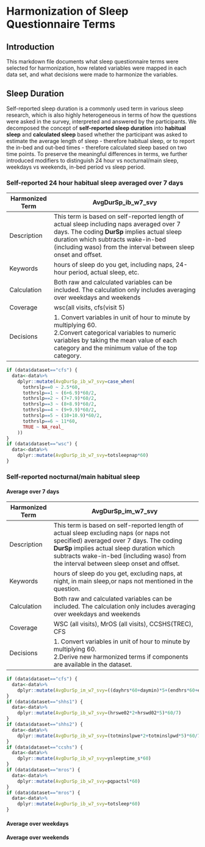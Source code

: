 Harmonization of Sleep Questionnaire Terms
================

## Introduction

This markdown file documents what sleep questionnaire terms were
selected for harmonization, how related variables were mapped in each
data set, and what decisions were made to harmonize the variables.

## Sleep Duration

Self-reported sleep duration is a commonly used term in various sleep
research, which is also highly heterogeneous in terms of how the
questions were asked in the survey, interpreted and answered by the
participants. We decomposed the concept of **self-reported sleep
duration** into **habitual sleep** and **calculated sleep** based
whether the participant was asked to estimate the average length of
sleep - therefore habitual sleep, or to report the in-bed and out-bed
times - therefore calculated sleep based on two time points. To preserve
the meaningful differences in terms, we further introduced modifiers to
distinguish 24 hour vs nocturnal/main sleep, weekdays vs weekends,
in-bed period vs sleep period.

### Self-reported 24 hour habitual sleep averaged over 7 days

| Harmonized Term | AvgDurSp\_ib\_w7\_svy                                                                                                                                                                                                                             |
|-----------------|---------------------------------------------------------------------------------------------------------------------------------------------------------------------------------------------------------------------------------------------------|
| Description     | This term is based on self-reported length of actual sleep including naps averaged over 7 days. The coding **DurSp** implies actual sleep duration which subtracts wake-in-bed (including waso) from the interval between sleep onset and offset. |
| Keywords        | hours of sleep do you get, including naps, 24-hour period, actual sleep, etc.                                                                                                                                                                     |
| Calculation     | Both raw and calculated variables can be included. The calculation only includes averaging over weekdays and weekends                                                                                                                             |
| Coverage        | wsc(all visits, cfs(visit 5)                                                                                                                                                                                                                      |
| Decisions       | 1\. Convert variables in unit of hour to minute by multiplying 60.<br> 2.Convert categorical variables to numeric variables by taking the mean value of each category and the minimum value of the top category.                                  |

``` r
if (data$dataset=="cfs") {
  data<-data%>%
    dplyr::mutate(AvgDurSp_ib_w7_svy=case_when(
      tothrslp==0 ~ 2.5*60,
      tothrslp==1 ~ (6+6.9)*60/2,
      tothrslp==2 ~ (7+7.9)*60/2,
      tothrslp==3 ~ (8+8.9)*60/2,
      tothrslp==4 ~ (9+9.9)*60/2,
      tothrslp==5 ~ (10+10.9)*60/2,
      tothrslp==6 ~ 11*60,
      TRUE ~ NA_real_
    ))
}
if (data$dataset=="wsc") {
  data<-data%>%
    dplyr::mutate(AvgDurSp_ib_w7_svy=totsleepnap*60)
} 
```

### Self-reported nocturnal/main habitual sleep

#### Average over 7 days

| Harmonized Term | AvgDurSp\_im\_w7\_svy                                                                                                                                                                                                                                                     |
|-----------------|---------------------------------------------------------------------------------------------------------------------------------------------------------------------------------------------------------------------------------------------------------------------------|
| Description     | This term is based on self-reported length of actual sleep excluding naps (or naps not specified) averaged over 7 days. The coding **DurSp** implies actual sleep duration which subtracts wake-in-bed (including waso) from the interval between sleep onset and offset. |
| Keywords        | hours of sleep do you get, excluding naps, at night, in main sleep,or naps not mentioned in the question.                                                                                                                                                                 |
| Calculation     | Both raw and calculated variables can be included. The calculation only includes averaging over weekdays and weekends                                                                                                                                                     |
| Coverage        | WSC (all visits), MrOS (all visits), CCSHS(TREC), CFS                                                                                                                                                                                                                     |
| Decisions       | 1\. Convert variables in unit of hour to minute by multiplying 60.<br> 2.Derive new harmonized terms if components are available in the dataset.                                                                                                                          |

``` r
if (data$dataset=="cfs") {
  data<-data%>%
    dplyr::mutate(AvgDurSp_im_w7_svy=((dayhrs*60+daymin)*5+(endhrs*60+endmin)*2)/7)
}
if (data$dataset=="shhs1") {
  data<-data%>%
    dplyr::mutate(AvgDurSp_ib_w7_svy=(hrswe02*2+hrswd02*5)*60/7)
} 
if (data$dataset=="shhs2") {
  data<-data%>%
    dplyr::mutate(AvgDurSp_ib_w7_svy=(totminslpwe*2+totminslpwd*5)*60/7)
}
if (data$dataset=="ccshs") {
  data<-data%>%
    dplyr::mutate(AvgDurSp_ib_w7_svy=ysleeptime_s*60)
}
if (data$dataset=="mros") {
  data<-data%>%
    dplyr::mutate(AvgDurSp_ib_w7_svy=pqpactsl*60)
}
if (data$dataset=="mros") {
  data<-data%>%
    dplyr::mutate(AvgDurSp_ib_w7_svy=totsleep*60)
}
```

#### Average over weekdays

#### Average over weekends
